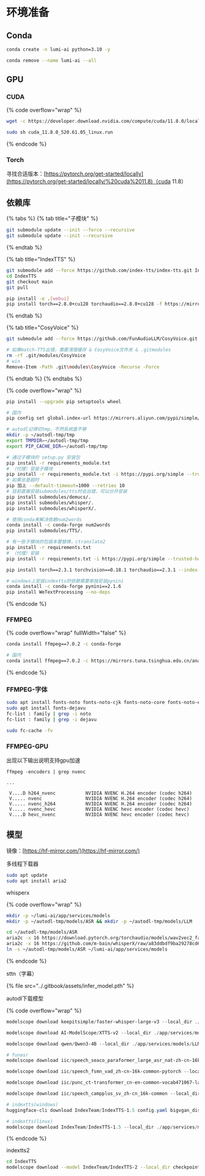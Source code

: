 # 环境准备

## Conda

```sh
conda create -n lumi-ai python=3.10 -y

conda remove --name lumi-ai --all
```

## GPU

### CUDA

{% code overflow="wrap" %}
```sh
wget -c https://developer.download.nvidia.com/compute/cuda/11.8.0/local_installers/cuda_11.8.0_520.61.05_linux.run

sudo sh cuda_11.8.0_520.61.05_linux.run
```
{% endcode %}

### Torch

寻找合适版本：[https://pytorch.org/get-started/locally](https://pytorch.org/get-started/locally/%20cuda%2011.8)（cuda 11.8）

## 依赖库

{% tabs %}
{% tab title="子模块" %}
```sh
git submodule update --init --force --recursive
git submodule update --init --recursive
```
{% endtab %}

{% tab title="IndexTTS" %}
```sh
git submodule add --force https://github.com/index-tts/index-tts.git IndexTTS
cd IndexTTS
git checkout main
git pull

pip install -e .[webui] 
pip install torch==2.8.0+cu128 torchaudio==2.8.0+cu128 -f https://mirrors.aliyun.com/pytorch-wheels/cu128
```
{% endtab %}

{% tab title="CosyVoice" %}
```sh
git submodule add --force https://github.com/FunAudioLLM/CosyVoice.git CosyVoice

# 如果match-TTS出错，需要清理缓存 & CosyVoice文件夹 & .gitmodules
rm -rf .git/modules/CosyVoice
# win
Remove-Item -Path .git\modules\CosyVoice -Recurse -Force
```
{% endtab %}
{% endtabs %}

{% code overflow="wrap" %}
```sh
pip install --upgrade pip setuptools wheel

# 国内
pip config set global.index-url https://mirrors.aliyun.com/pypi/simple/

# autodl记得切tmp，不然系统盘不够
mkdir -p ~/autodl-tmp/tmp
export TMPDIR=~/autodl-tmp/tmp
export PIP_CACHE_DIR=~/autodl-tmp/tmp

# 通过子模块的 setup.py 安装包
pip install -r requirements_module.txt
# （代理）安装子模块
pip install -r requirements_module.txt -i https://pypi.org/simple --trusted-host pypi.org
# 如果总是超时
pip 加上 --default-timeout=1000 --retries 10
# 目前直接安装submodules/tts时会出错，可以分开安装
pip install submodules/demucs/.
pip install submodules/whisper/.
pip install submodules/whisperX/.

# 使用conda来解决依赖num2words
conda install -c conda-forge num2words 
pip install submodules/TTS/.

# 有一些子模块的包版本要替换，ctranslate2
pip install -r requirements.txt
# （代理）安装
pip install -r requirements.txt -i https://pypi.org/simple --trusted-host pypi.org

pip install torch==2.3.1 torchvision==0.18.1 torchaudio==2.3.1 --index-url https://download.pytorch.org/whl/cu118

# windows上安装indextts的依赖需要单独安装pynini
conda install -c conda-forge pynini==2.1.6
pip install WeTextProcessing --no-deps
```
{% endcode %}

### FFMPEG

{% code overflow="wrap" fullWidth="false" %}
```sh
conda install ffmpeg==7.0.2 -c conda-forge

# 国内
conda install ffmpeg==7.0.2 -c https://mirrors.tuna.tsinghua.edu.cn/anaconda/cloud/conda-forge/
```
{% endcode %}

### FFMPEG-字体

```sh
sudo apt install fonts-noto fonts-noto-cjk fonts-noto-core fonts-noto-extra fonts-noto-mono
sudo apt install fonts-dejavu
fc-list : family | grep -i noto
fc-list : family | grep -i dejavu

sudo fc-cache -fv
```

### FFMPEG-GPU

出现以下输出说明支持gpu加速

```
ffmpeg -encoders | grep nvenc

...

 V....D h264_nvenc           NVIDIA NVENC H.264 encoder (codec h264)
 V..... nvenc                NVIDIA NVENC H.264 encoder (codec h264)
 V..... nvenc_h264           NVIDIA NVENC H.264 encoder (codec h264)
 V..... nvenc_hevc           NVIDIA NVENC hevc encoder (codec hevc)
 V....D hevc_nvenc           NVIDIA NVENC hevc encoder (codec hevc)
```

## 模型

镜像：[https://hf-mirror.com/](https://hf-mirror.com/)

多线程下载器

```sh
sudo apt update
sudo apt install aria2
```

whisperx

{% code overflow="wrap" %}
```sh
mkdir -p ~/lumi-ai/app/services/models
mkdir -p ~/autodl-tmp/models/ASR && mkdir -p ~/autodl-tmp/models/LLM

cd ~/autodl-tmp/models/ASR
aria2c -x 16 https://download.pytorch.org/torchaudio/models/wav2vec2_fairseq_base_ls960_asr_ls960.pth
aria2c -x 16 https://github.com/m-bain/whisperX/raw/a83ddbdf9ba29278cd6de50f2d735df3cd3984b1/models/pytorch_model.bin
ln -s ~/autodl-tmp/models/ASR ~/lumi-ai/app/services/models
```
{% endcode %}

sttn（字幕）

{% file src="../.gitbook/assets/infer_model.pth" %}

autodl下载模型

{% code overflow="wrap" %}
```powershell
modelscope download keepitsimple/faster-whisper-large-v3 --local_dir ./app/services/models/ASR/whisper/faster-whisper-large-v3

modelscope download AI-ModelScope/XTTS-v2 --local_dir ./app/services/models/TTS/XTTS-v2

modelscope download qwen/Qwen3-4B --local_dir ./app/services/models/LLM/Qwen3-4B

# funasr
modelscope download iic/speech_seaco_paraformer_large_asr_nat-zh-cn-16k-common-vocab8404-pytorch --local_dir ./app/services/models/ASR/FunASR/speech_seaco_paraformer_large_asr_nat-zh-cn-16k-common-vocab8404-pytorch

modelscope download iic/speech_fsmn_vad_zh-cn-16k-common-pytorch --local_dir ./app/services/models/ASR/FunASR/speech_fsmn_vad_zh-cn-16k-common-pytorch

modelscope download iic/punc_ct-transformer_cn-en-common-vocab471067-large --local_dir ./app/services/models/ASR/FunASR/punc_ct-transformer_cn-en-common-vocab471067-large

modelscope download iic/speech_campplus_sv_zh-cn_16k-common --local_dir ./app/services/models/ASR/FunASR/speech_campplus_sv_zh-cn_16k-common

# indextts(windows)
huggingface-cli download IndexTeam/IndexTTS-1.5 config.yaml bigvgan_discriminator.pth bigvgan_generator.pth bpe.model dvae.pth gpt.pth unigram_12000.vocab --local-dir .\app\services\models\TTS\IndexTTS-1.5

# indextts(linux)
modelscope download IndexTeam/IndexTTS-1.5 --local_dir ./app/services/models/TTS/IndexTTS-1.5
```
{% endcode %}

indextts2

```sh
cd IndexTTS
modelscope download --model IndexTeam/IndexTTS-2 --local_dir checkpoints

```
